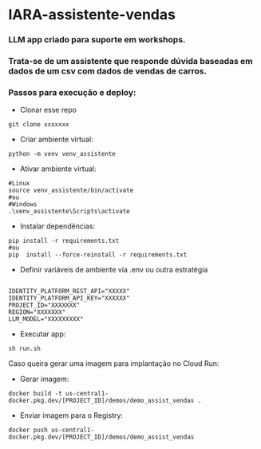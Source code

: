 # IARA-assistente-vendas

### LLM app criado para suporte em workshops.
### Trata-se de um assistente que responde dúvida baseadas em dados de um csv com dados de vendas de carros.

### Passos para execução e deploy:
 - Clonar esse repo
````
git clone xxxxxxx
````
 - Criar ambiente virtual:
````
python -m venv venv_assistente
````
 - Ativar ambiente virtual:
```
#Linux
source venv_assistente/bin/activate
#ou
#Windows
.\venv_assistente\Scripts\activate
```
 - Instalar dependências:
```
pip install -r requirements.txt
#ou
pip  install --force-reinstall -r requirements.txt
```
 - Definir variáveis de ambiente via .env ou outra estratégia

```

IDENTITY_PLATFORM_REST_API="XXXXX"
IDENTITY_PLATFORM_API_KEY="XXXXXX"
PROJECT_ID="XXXXXXX"
REGION="XXXXXXX"
LLM_MODEL="XXXXXXXXX"
```
 - Executar app:
```
sh run.sh
```
Caso queira gerar uma imagem para implantação no Cloud Run:

 - Gerar imagem:
````
docker build -t us-central1-docker.pkg.dev/[PROJECT_ID]/demos/demo_assist_vendas .
````
 - Enviar imagem para o Registry:
````
docker push us-central1-docker.pkg.dev/[PROJECT_ID]/demos/demo_assist_vendas
````
